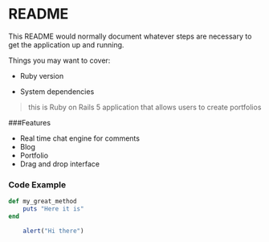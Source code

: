 # README

This README would normally document whatever steps are necessary to get the
application up and running.

Things you may want to cover:

* Ruby version

* System dependencies

> this is Ruby on Rails 5 application that allows users to create portfolios

###Features

- Real time chat engine for comments
- Blog 
- Portfolio
- Drag and drop interface

### Code Example

```ruby
def my_great_method
	puts "Here it is"
end
```

```javascript
	alert("Hi there")
```
